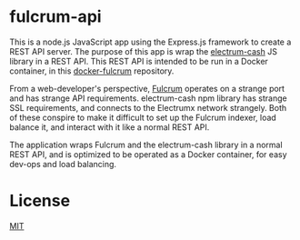 # fulcrum-api

This is a node.js JavaScript app using the Express.js framework to create a REST API server. The purpose of this app is wrap the [electrum-cash](https://www.npmjs.com/package/electrum-cash) JS library in a REST API. This REST API is intended to be run in a Docker container, in this [docker-fulcrum](https://github.com/Permissionless-Software-Foundation/docker-fulcrum) repository.

From a web-developer's perspective, [Fulcrum](https://github.com/cculianu/Fulcrum) operates on a strange port and has strange API requirements. electrum-cash npm library has strange SSL requirements, and connects to the Electrumx network strangely. Both of these conspire to make it difficult to set up the Fulcrum indexer, load balance it, and interact with it like a normal REST API.

The application wraps Fulcrum and the electrum-cash library in a normal REST API, and is optimized to be operated as a Docker container, for easy dev-ops and load balancing.

# License

[MIT](./LICENSE.md)

